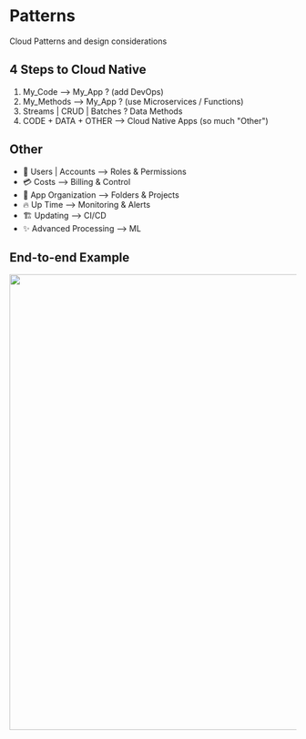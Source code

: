 # Patterns

Cloud Patterns and design considerations

## 4 Steps to Cloud Native
1. My_Code --> My_App ? (add DevOps)
2. My_Methods --> My_App ? (use Microservices / Functions)
3. Streams | CRUD | Batches ? Data Methods
4. CODE + DATA + OTHER --> Cloud Native Apps (so much "Other")

## Other

- 🔐 Users | Accounts --> Roles & Permissions
- 💳 Costs --> Billing & Control
- 📁 App Organization --> Folders & Projects
- 🔥 Up Time --> Monitoring & Alerts
- 🏗️ Updating --> CI/CD
- ✨ Advanced Processing --> ML


## End-to-end Example

<img src="https://github.com/lynnlangit/learning-cloud/blob/master/patterns/modern-cloud-arch.png" width=800>
